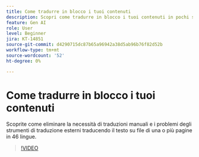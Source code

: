 ```yaml
---
title: Come tradurre in blocco i tuoi contenuti
description: Scopri come tradurre in blocco i tuoi contenuti in pochi secondi
feature: Gen AI
role: User
level: Beginner
jira: KT-14851
source-git-commit: d4290715dc87b65a96942a38d5ab96b76f82d52b
workflow-type: tm+mt
source-wordcount: '52'
ht-degree: 0%

---
```


# Come tradurre in blocco i tuoi contenuti

Scoprite come eliminare la necessità di traduzioni manuali e i problemi degli strumenti di traduzione esterni traducendo il testo su file di una o più pagine in 46 lingue.

>[!VIDEO](https://video.tv.adobe.com/v/3427023?quality=12&learn=on&hidetitle=true)
